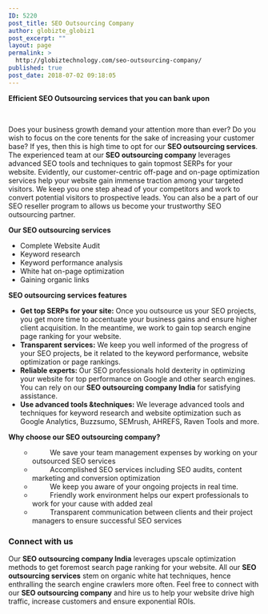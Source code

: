 ```yaml
---
ID: 5220
post_title: SEO Outsourcing Company
author: globizte_globiz1
post_excerpt: ""
layout: page
permalink: >
  http://globiztechnology.com/seo-outsourcing-company/
published: true
post_date: 2018-07-02 09:18:05
---
```

<strong>Efficient SEO Outsourcing services that you can bank upon </strong>

&nbsp;

Does your business growth demand your attention more than ever? Do you wish to focus on the core tenents for the sake of increasing your customer base? If yes, then this is high time to opt for our <strong>SEO outsourcing services</strong>. The experienced team at our <strong>SEO outsourcing company</strong> leverages advanced SEO tools and techniques to gain topmost SERPs for your website. Evidently, our customer-centric off-page and on-page optimization services help your website gain immense traction among your targeted visitors. We keep you one step ahead of your competitors and work to convert potential visitors to prospective leads. You can also be a part of our SEO reseller program to allows us become your trustworthy SEO outsourcing partner.

<strong>Our SEO outsourcing services</strong>
<ul>
 	<li>Complete Website Audit</li>
 	<li>Keyword research</li>
 	<li>Keyword performance analysis</li>
 	<li>White hat on-page optimization</li>
 	<li>Gaining organic links</li>
</ul>
<strong>
SEO outsourcing services features</strong>
<ul>
 	<li><strong>Get top SERPs for your site:</strong> Once you outsource us your SEO projects, you get more time to accentuate your business gains and ensure higher client acquisition. In the meantime, we work to gain top search engine page ranking for your website.</li>
 	<li><strong>Transparent services:</strong> We keep you well informed of the progress of your SEO projects, be it related to the keyword performance, website optimization or page rankings.</li>
 	<li><strong>Reliable experts: </strong>Our SEO professionals hold dexterity in optimizing your website for top performance on Google and other search engines. You can rely on our <strong>SEO outsourcing company India</strong> for satisfying assistance.</li>
 	<li><strong>Use advanced tools &amp;techniques:</strong> We leverage advanced tools and techniques for keyword research and website optimization such as Google Analytics, Buzzsumo, SEMrush, AHREFS, Raven Tools and more.</li>
</ul>
<strong>
Why choose our SEO outsourcing company?</strong>
<ul>
 	<li style="list-style-type: none">
<ul>
 	<li>         We save your team management expenses by working on your outsourced SEO services</li>
 	<li>         Accomplished SEO services including SEO audits, content marketing and conversion optimization</li>
 	<li>         We keep you aware of your ongoing projects in real time.</li>
 	<li>         Friendly work environment helps our expert professionals to work for your cause with added zeal</li>
 	<li>         Transparent communication between clients and their project managers to ensure successful SEO services</li>
</ul>
</li>
</ul>
<h3>Connect with us</h3>
Our <strong>SEO outsourcing company India</strong> leverages upscale optimization methods to get foremost search page ranking for your website. All our <strong>SEO outsourcing services</strong> stem on organic white hat techniques, hence enthralling the search engine crawlers more often. Feel free to connect with our <strong>SEO outsourcing company</strong> and hire us to help your website drive high traffic, increase customers and ensure exponential ROIs.